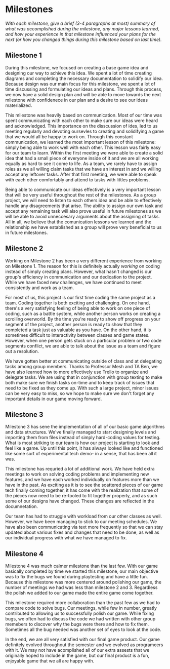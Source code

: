 # Milestones
_With each milestone, give a _brief_ (3-4 paragraphs at most) summary of what was accomplished during the milestone, any major lessons learned, and how your experience in that milestone influenced your plans for the next (or how you changed things during this milestone based on last time)._

## Milestone 1
During this milestone, we focused on creating a base game idea and designing our way to achieve this idea. We spent a lot of time creating diagrams and completing the necessary documentation to solidify our idea. Because design was our main focus for this milestone, we spent a lot of time discussing and formulating our ideas and plans. Through this process, we now have a solid design plan and will be able to move towards the next milestone with confidenece in our plan and a desire to see our ideas materialized. 

This milestone was heavily based on communication. Most of our time was spent communicating with each other to make sure our ideas were heard and acknowledged. This importance on the disscussion of ides, led to us meeting regularly and devoting oursevles to creating and solidifying a game that we would all be happy to work on. Through this constant communication, we learned the most important lesson of this milestone: simply being able to work well with each other. This lesson was fairly easy for our team to learn. Within the first meeting we were able to create a solid idea that had a small piece of everyone inside of it and we are all working equally as hard to see it come to life. As a team, we rarely have to assign roles as we all willing claim tasks that we have an interest in and we willing accept any leftover tasks. After that first meeting, we were able to speak with each other comfortably and attend to tasks with littles problems. 

Being able to communicate our ideas effectively is a very important lesson that will be very useful throughout the rest of the milestones. As a group project, we will need to listen to each others idea and be able to effectively handle any disagreements that arise. The ability to assign our own task and accept any remaining task will also prove useful in future milestones as we will be able to avoid unneccesary arguments about the assigning of tasks. All in all, we believe that the comunication lessons we learned and the relationship we have established as a group will prove very beneficial to us in future milestones.

## Milestone 2
Working on Milestone 2 has been a very different experience from working on Milestone 1. The reason for this is definitely actually *working* on coding instead of simply
creating plans. However, what hasn't changed is our group's efficiency in communication and our dedication to the project. While we have faced new challenges, we have
continued to meet consistently and work as a team.

For most of us, this project is our first time coding the same project as a team. Coding together is both exciting and challenging. On one hand, there's a very satisfying
feeling of being able to work on one piece of coding, such as a battle system, while another person works on creating a scrolling overworld. By the time you're ready
to show off progress on your segment of the project, another person is ready to show that they completed a task just as valuable as you have. On the other hand, it
is sometimes difficult to interactivity between classes and game states. However, when one person gets stuck on a particular problem or two code segments conflict, we
are  able to talk about the issue as a team and figure out a resolution.

We have gotten better at communicating outside of class and at delegating tasks among group members. Thanks to Professor Mesh and TA Ben, we have also learned how to
more effectively use Trello to organize and delegate tasks. We are using that in conjunction with group texting to make both make sure we finish tasks on-time and to
keep track of issues that need to be fixed as they come up. With such a large project, minor issues can be very easy to miss, so we hope to make sure we don't forget
any important details in our game moving forward.

## Milestone 3
Milestone 3 has sene the implementation of all of our basic game algorithms and data structures. We've finally managed to start designing levels and importing them from files instead
of simply hard-coding values for testing. What is most striking to our team is how our project is starting to look and feel like a game. Up until this point, it has always
looked like and functioned like some sort of experimental tech demo- in a sense, that has been all it was.

This milestone has requried a lot of additional work. We have held extra meetings to work on solving coding problems and implementing new features, and we have each worked individually
on features more than we have in the past. As exciting as it is to see the scattered pieces of our game tech finally coming together, it has come with the realization that some
of the pieces now need to be re-tooled to fit together properly, and as such some of our designs have changed. These changes are reflected in the documnetation.

Our team has had to struggle with workload from our other classes as well. However, we have been managing to stick to our meeting schedules. We have also been communicating via
text more frequently so that we can stay updated about various fixes and changes that need to be done, as well as our individual progress with what we have managed to fix.



## Milestone 4

Milestone 4 was much calmer milestone than the last few. With our game basically completed by time we started this milestone, our main objective was to fix the bugs we found during playtesting and have a little fun. Because this milestone was more centered around polishing our game, the number of meetings we had was less than milestone 2 and 3. Regardless the polish we added to our game made the entire game come together.

This milestone required more collaboration than the past few as we had to compare code to solve bugs. Our meetings, while few in number, greatly contributed to allowing us to successfully polish our game. While fixing bugs, we often had to discuss the code we had written with other group memebers to discover why the bugs were there and how to fix them. Sometimes all the bug needed was another set of eyes to look at the code.

In the end, we are all very satisfied with our final game product. Our game definitely evolved throughout the semester and we evolved as programeers with it. We may not have acomplished all of our extra assests that we originally hoped to include in the game, but our final product is a fun, enjoyable game that we all are happy with.